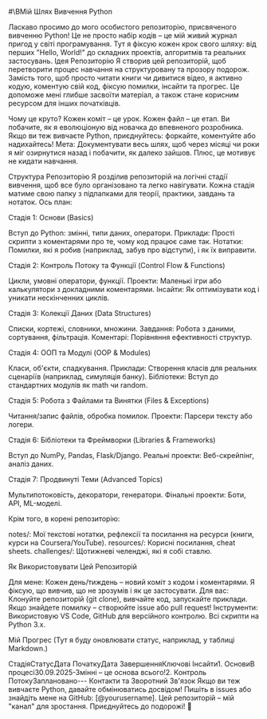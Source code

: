 #\BМій Шлях Вивчення Python

Ласкаво просимо до мого особистого репозиторію, присвяченого вивченню Python! Це не просто набір кодів – це мій живий журнал пригод у світі програмування. Тут я фіксую кожен крок свого шляху: від перших "Hello, World!" до складних проектів, алгоритмів та реальних застосувань.
Ідея Репозиторію
Я створив цей репозиторій, щоб перетворити процес навчання на структуровану та прозору подорож. Замість того, щоб просто читати книги чи дивитися відео, я активно кодую, коментую свій код, фіксую помилки, інсайти та прогрес. Це допоможе мені глибше засвоїти матеріал, а також стане корисним ресурсом для інших початківців.

Чому це круто? Кожен коміт – це урок. Кожен файл – це етап. Ви побачите, як я еволюціоную від новачка до впевненого розробника. Якщо ви теж вивчаєте Python, приєднуйтесь: форкайте, коментуйте або надихайтесь!
Мета: Документувати весь шлях, щоб через місяці чи роки я міг озирнутися назад і побачити, як далеко зайшов. Плюс, це мотивує не кидати навчання.

Структура Репозиторію
Я розділив репозиторій на логічні стадії вивчення, щоб все було організовано та легко навігувати. Кожна стадія матиме свою папку з підпапками для теорії, практики, завдань та нотаток. Ось план:

Стадія 1: Основи (Basics)

Вступ до Python: змінні, типи даних, оператори.
Приклади: Прості скрипти з коментарями про те, чому код працює саме так.
Нотатки: Помилки, які я робив (наприклад, забув про відступи), і як їх виправити.


Стадія 2: Контроль Потоку та Функції (Control Flow & Functions)

Цикли, умовні оператори, функції.
Проекти: Маленькі ігри або калькулятори з докладними коментарями.
Інсайти: Як оптимізувати код і уникати нескінченних циклів.


Стадія 3: Колекції Даних (Data Structures)

Списки, кортежі, словники, множини.
Завдання: Робота з даними, сортування, фільтрація.
Коментарі: Порівняння ефективності структур.


Стадія 4: ООП та Модулі (OOP & Modules)

Класи, об'єкти, спадкування.
Приклади: Створення класів для реальних сценаріїв (наприклад, симуляція банку).
Бібліотеки: Вступ до стандартних модулів як math чи random.


Стадія 5: Робота з Файлами та Винятки (Files & Exceptions)

Читання/запис файлів, обробка помилок.
Проекти: Парсери тексту або логери.


Стадія 6: Бібліотеки та Фреймворки (Libraries & Frameworks)

Вступ до NumPy, Pandas, Flask/Django.
Реальні проекти: Веб-скрейпінг, аналіз даних.


Стадія 7: Продвинуті Теми (Advanced Topics)

Мультипотоковість, декоратори, генератори.
Фінальні проекти: Боти, API, ML-моделі.



Крім того, в корені репозиторію:

notes/: Мої текстові нотатки, рефлексії та посилання на ресурси (книги, курси на Coursera/YouTube).
resources/: Корисні посилання, cheat sheets.
challenges/: Щотижневі челенджі, які я собі ставлю.

Як Використовувати Цей Репозиторій

Для мене: Кожен день/тиждень – новий коміт з кодом і коментарями. Я фіксую, що вивчив, що не зрозумів і як це застосувати.
Для вас: Клонуйте репозиторій (git clone), вивчайте код, запускайте приклади. Якщо знайдете помилку – створюйте issue або pull request!
Інструменти: Використовую VS Code, GitHub для версійного контролю. Всі скрипти на Python 3.x.

Мій Прогрес
(Тут я буду оновлювати статус, наприклад, у таблиці Markdown.)


























СтадіяСтатусДата ПочаткуДата ЗавершенняКлючові Інсайти1. ОсновиВ процесі30.09.2025-Змінні – це основа всього!2. Контроль ПотокуЗаплановано---
Контакти та Зворотний Зв'язок
Якщо ви теж вивчаєте Python, давайте обмінюватись досвідом! Пишіть в issues або знайдіть мене на GitHub: [@yourusername].
Цей репозиторій – мій "канал" для зростання. Приєднуйтесь до подорожі! 🚀
